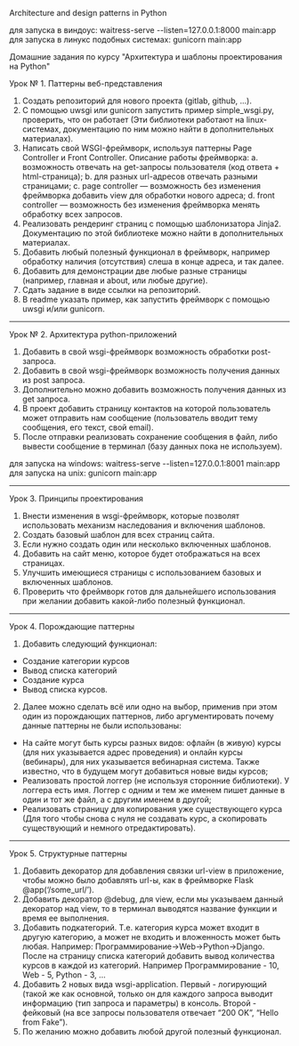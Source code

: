 Architecture and design patterns in Python

для запуска в виндоус: waitress-serve --listen=127.0.0.1:8000 main:app
для запуска в линукс подобных системах: gunicorn main:app

Домашние задания по курсу "Архитектура и шаблоны проектирования на Python"

Урок № 1. Паттерны веб-представления

1. Создать репозиторий для нового проекта (gitlab, github, ...).
2. С помощью uwsgi или gunicorn запустить пример simple_wsgi.py, проверить, что
   он работает
   (Эти библиотеки работают на linux-системах, документацию по ним можно найти
   в дополнительных материалах).
3. Написать свой WSGI-фреймворк, используя паттерны Page Controller и Front
   Controller. Описание работы фреймворка:
   a. возможность отвечать на get-запросы пользователя (код ответа +
   html-страница); b. для разных url-адресов отвечать разными страницами; c.
   page controller — возможность без изменения фреймворка добавить view для
   обработки нового адреса; d. front controller — возможность без изменения
   фреймворка менять обработку всех запросов.
4. Реализовать рендеринг страниц с помощью шаблонизатора Jinja2. Документацию
   по этой библиотеке можно найти в дополнительных материалах.
5. Добавить любый полезный функционал в фреймворк, например обработку наличия
   (отсутствия) слеша в конце адреса, и так далее.
6. Добавить для демонстрации две любые разные страницы (например, главная и
   about, или любые другие).
7. Сдать задание в виде ссылки на репозиторий.
8. В readme указать пример, как запустить фреймворк с помощью uwsgi и/или
   gunicorn.

_______________________________________________________________________________

Урок № 2. Архитектура python-приложений

1. Добавить в свой wsgi-фреймворк возможность обработки post-запроса.
2. Добавить в свой wsgi-фреймворк возможность получения данных из post запроса.
3. Дополнительно можно добавить возможность получения данных из get запроса.
4. В проект добавить страницу контактов на которой пользователь может отправить
   нам сообщение (пользователь вводит тему сообщения, его текст, свой email).
5. После отправки реализовать сохранение сообщения в файл, либо вывести
   сообщение в терминал (базу данных пока не используем).

для запуска на windows: waitress-serve --listen=127.0.0.1:8001 main:app для
запуска на unix: gunicorn main:app
_______________________________________________________________________________

Урок 3. Принципы проектирования

1. Внести изменения в wsgi-фреймворк, которые позволят использовать механизм
   наследования и включения шаблонов.
2. Создать базовый шаблон для всех страниц сайта.
3. Если нужно создать один или несколько включенных шаблонов.
4. Добавить на сайт меню, которое будет отображаться на всех страницах.
5. Улучшить имеющиеся страницы с использованием базовых и включенных шаблонов.
6. Проверить что фреймворк готов для дальнейшего использования при желании
   добавить какой-либо полезный функционал.

_______________________________________________________________________________

Урок 4. Порождающие паттерны

1. Добавить следующий функционал:

* Создание категории курсов
* Вывод списка категорий
* Создание курса
* Вывод списка курсов.

2. Далее можно сделать всё или одно на выбор, применив при этом один из
   порождающих паттернов, либо аргументировать почему данные паттерны не были
   использованы:

* На сайте могут быть курсы разных видов: офлайн (в живую) курсы (для них
  указывается адрес проведения) и онлайн курсы (вебинары), для них указывается
  вебинарная система. Также известно, что в будущем могут добавиться новые виды
  курсов;
* Реализовать простой логгер (не используя сторонние библиотеки). У логгера
  есть имя. Логгер с одним и тем же именем пишет данные в один и тот же файл, а
  с другим именем в другой;
* Реализовать страницу для копирования уже существующего курса (Для того чтобы
  снова с нуля не создавать курс, а скопировать существующий и немного
  отредактировать).

_______________________________________________________________________________

Урок 5. Структурные паттерны

1. Добавить декоратор для добавления связки url-view в приложение, чтобы можно 
   было добавлять url-ы, как в фреймворке Flask @app(‘/some_url/’).
2. Добавить декоратор @debug, для view, если мы указываем данный декоратор над
   view, то в терминал выводятся название функции и время ее выполнения.
3. Добавить подкатегорий. Т.е. категория курса может входит в другую категорию,
   а может не входить и вложенность может быть любая. Например:
   Программирование->Web->Python->Django. После на страницу списка категорий
   добавить вывод количества курсов в каждой из категорий. Например
   Программирование - 10, Web - 5, Python - 3, …
4. Добавить 2 новых вида wsgi-application. Первый - логирующий (такой же как
   основной, только он для каждого запроса выводит информацию (тип запроса и
   параметры) в консоль. Второй - фейковый (на все запросы пользователя
   отвечает “200 OK”, “Hello from Fake”).
5. По желанию можно добавить любой другой полезный функционал.